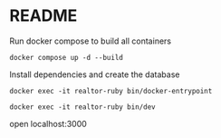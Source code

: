# README

Run docker compose to build all containers

```shell
docker compose up -d --build
```

Install dependencies and create the database

```shell
docker exec -it realtor-ruby bin/docker-entrypoint
```

```shell
docker exec -it realtor-ruby bin/dev
```

open localhost:3000
